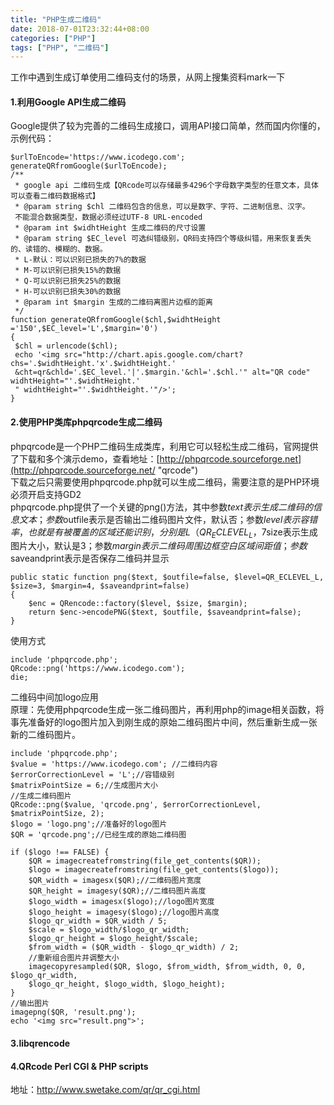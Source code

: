 ```yaml
---
title: "PHP生成二维码"
date: 2018-07-01T23:32:44+08:00
categories: ["PHP"]
tags: ["PHP", "二维码"]
---
```


工作中遇到生成订单使用二维码支付的场景，从网上搜集资料mark一下

#### 1.利用Google API生成二维码
Google提供了较为完善的二维码生成接口，调用API接口简单，然而国内你懂的，示例代码：
```
$urlToEncode='https://www.icodego.com'; 
generateQRfromGoogle($urlToEncode); 
/** 
 * google api 二维码生成【QRcode可以存储最多4296个字母数字类型的任意文本，具体可以查看二维码数据格式】 
 * @param string $chl 二维码包含的信息，可以是数字、字符、二进制信息、汉字。 
 不能混合数据类型，数据必须经过UTF-8 URL-encoded 
 * @param int $widhtHeight 生成二维码的尺寸设置 
 * @param string $EC_level 可选纠错级别，QR码支持四个等级纠错，用来恢复丢失的、读错的、模糊的、数据。 
 * L-默认：可以识别已损失的7%的数据 
 * M-可以识别已损失15%的数据 
 * Q-可以识别已损失25%的数据 
 * H-可以识别已损失30%的数据 
 * @param int $margin 生成的二维码离图片边框的距离 
 */
function generateQRfromGoogle($chl,$widhtHeight ='150',$EC_level='L',$margin='0') 
{ 
 $chl = urlencode($chl); 
 echo '<img src="http://chart.apis.google.com/chart?chs='.$widhtHeight.'x'.$widhtHeight.' 
 &cht=qr&chld='.$EC_level.'|'.$margin.'&chl='.$chl.'" alt="QR code" widhtHeight="'.$widhtHeight.'
 " widhtHeight="'.$widhtHeight.'"/>'; 
} 
```

#### 2.使用PHP类库phpqrcode生成二维码
phpqrcode是一个PHP二维码生成类库，利用它可以轻松生成二维码，官网提供了下载和多个演示demo，查看地址：[http://phpqrcode.sourceforge.net](http://phpqrcode.sourceforge.net/ "qrcode")  
下载之后只需要使用phpqrcode.php就可以生成二维码，需要注意的是PHP环境必须开启支持GD2  
phpqrcode.php提供了一个关键的png()方法，其中参数$text表示生成二维码的信息文本；参数$outfile表示是否输出二维码图片文件，默认否；参数$level表示容错率，也就是有被覆盖的区域还能识别，分别是 L（QR_ECLEVEL_L，7%），M（QR_ECLEVEL_M，15%），Q（QR_ECLEVEL_Q，25%），H（QR_ECLEVEL_H，30%）； 参数$size表示生成图片大小，默认是3；参数$margin表示二维码周围边框空白区域间距值；参数$saveandprint表示是否保存二维码并显示
```
public static function png($text, $outfile=false, $level=QR_ECLEVEL_L, $size=3, $margin=4, $saveandprint=false) 
{
    $enc = QRencode::factory($level, $size, $margin); 
    return $enc->encodePNG($text, $outfile, $saveandprint=false); 
}
```
使用方式
```
include 'phpqrcode.php';   
QRcode::png('https://www.icodego.com');
die;
```
二维码中间加logo应用  
原理：先使用phpqrcode生成一张二维码图片，再利用php的image相关函数，将事先准备好的logo图片加入到刚生成的原始二维码图片中间，然后重新生成一张新的二维码图片。
```
include 'phpqrcode.php'; 
$value = 'https://www.icodego.com'; //二维码内容 
$errorCorrectionLevel = 'L';//容错级别 
$matrixPointSize = 6;//生成图片大小 
//生成二维码图片 
QRcode::png($value, 'qrcode.png', $errorCorrectionLevel, $matrixPointSize, 2); 
$logo = 'logo.png';//准备好的logo图片 
$QR = 'qrcode.png';//已经生成的原始二维码图 
  
if ($logo !== FALSE) {
    $QR = imagecreatefromstring(file_get_contents($QR)); 
    $logo = imagecreatefromstring(file_get_contents($logo)); 
    $QR_width = imagesx($QR);//二维码图片宽度 
    $QR_height = imagesy($QR);//二维码图片高度 
    $logo_width = imagesx($logo);//logo图片宽度 
    $logo_height = imagesy($logo);//logo图片高度 
    $logo_qr_width = $QR_width / 5; 
    $scale = $logo_width/$logo_qr_width; 
    $logo_qr_height = $logo_height/$scale; 
    $from_width = ($QR_width - $logo_qr_width) / 2; 
    //重新组合图片并调整大小 
    imagecopyresampled($QR, $logo, $from_width, $from_width, 0, 0, $logo_qr_width, 
    $logo_qr_height, $logo_width, $logo_height); 
} 
//输出图片 
imagepng($QR, 'result.png'); 
echo '<img src="result.png">'; 
```

#### 3.libqrencode

#### 4.QRcode Perl CGI & PHP scripts
地址：http://www.swetake.com/qr/qr_cgi.html